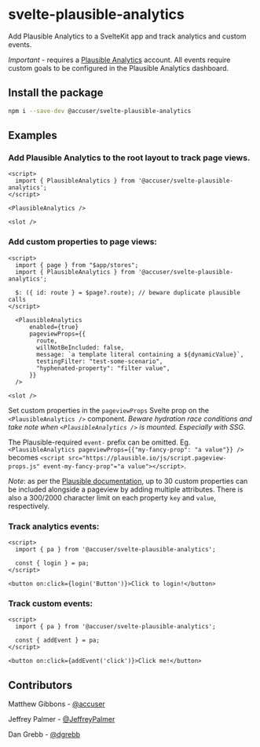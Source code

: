 # svelte-plausible-analytics

Add Plausible Analytics to a SvelteKit app and track analytics and custom events.

*Important* - requires a [Plausible Analytics](https://plausible.io/) account.
All events require custom goals to be configured in the Plausible Analytics dashboard.

## Install the package

```bash
npm i --save-dev @accuser/svelte-plausible-analytics
```

## Examples

### Add Plausible Analytics to the root layout to track page views.

```svelte
<script>
  import { PlausibleAnalytics } from '@accuser/svelte-plausible-analytics';
</script>

<PlausibleAnalytics />

<slot />
```

### Add custom properties to page views:

```svelte
<script>
  import { page } from "$app/stores";
  import { PlausibleAnalytics } from '@accuser/svelte-plausible-analytics';

  $: ({ id: route } = $page?.route); // beware duplicate plausible calls
</script>

  <PlausibleAnalytics
      enabled={true}
      pageviewProps={{
        route,
        willNotBeIncluded: false,
        message: `a template literal containing a ${dynamicValue}`,
        testingFilter: "test-some-scenario",
        "hyphenated-property": "filter value",
      }}
  />

<slot />
```

Set custom properties in the `pageviewProps` Svelte prop on the `<PlausibleAnalytics />` component. *Beware hydration race conditions and take note when `<PlausibleAnalytics />` is mounted. Especially with SSG.*

The Plausible-required `event-` prefix can be omitted. Eg. `<PlausibleAnalytics pageviewProps={{"my-fancy-prop": "a value"}} />` becomes `<script src="https://plausible.io/js/script.pageview-props.js" event-my-fancy-prop"="a value"></script>`.

*Note*: as per the [Plausible documentation](https://plausible.io/docs/custom-props/introduction#limits), up to 30 custom properties can be included alongside a pageview by adding multiple attributes. There is also a 300/2000 character limit on each property `key` and `value`, respectively.

### Track analytics events:

```svelte
<script>
  import { pa } from '@accuser/svelte-plausible-analytics';

  const { login } = pa;
</script>

<button on:click={login('Button')}>Click to login!</button>
```

### Track custom events:

```svelte
<script>
  import { pa } from '@accuser/svelte-plausible-analytics';

  const { addEvent } = pa;
</script>

<button on:click={addEvent('click')}>Click me!</button>
```

## Contributors

Matthew Gibbons - [@accuser](https://github.com/accuser)

Jeffrey Palmer - [@JeffreyPalmer](https://github.com/JeffreyPalmer)

Dan Grebb - [@dgrebb](https://github.com/dgrebb)